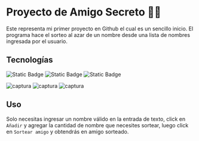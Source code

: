 
# Proyecto de Amigo Secreto 🧑‍💻

Este representa mi primer proyecto en Github el cual es un sencillo inicio. El programa hace el sorteo al azar de un nombre desde una lista de nombres ingresada por el usuario.


## Tecnologías
![Static Badge](https://img.shields.io/badge/Javascript-yellow)
![Static Badge](https://img.shields.io/badge/CSS-green)
![Static Badge](https://img.shields.io/badge/HTML-blue)


![captura](https://drive.google.com/file/d/1BGOzmWtDeqmADCqncgARb7Q-N_U9NhEb/view?usp=drive_link)
![captura](https://drive.google.com/file/d/14NenjPd-KiidnhJAE5j2DQzUaFgO1BQa/view?usp=drive_link)
![captura](https://drive.google.com/file/d/1ylmgnzyCPaftJitt9MBiu0AOmVA0wbP9/view?usp=drive_link)

## Uso

Solo necesitas ingresar un nombre válido en la entrada de texto, click en ```Añadir``` y agregar la cantidad de nombre que necesites sortear, luego click en ```Sortear amigo``` y obtendrás en amigo sorteado.

